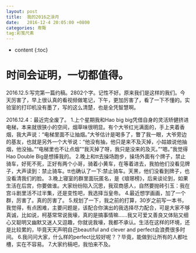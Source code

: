 ```yaml
---
layout: post
title:  我的2016之涂月
date:   2016-12-4 20:05:00 +0800
categories: 卑陬
tag:彩笺尺素
---
```


* content
{:toc}


时间会证明，一切都值得。
====================================

2016.12.5:写完第一篇约稿。2802个字。记性不好。原来我们是这样的我们。今天厉害了，早上很认真的看视频做笔记，下午，更加厉害了，看了一下不懂的。实验室的打印机没有墨了，写的这么清楚，也是全凭智慧啊。

2016.12.4：最近完全废了。
1.上个星期我和Hao big big凭借自身的灵活矫健挤进电梯，本来就很狭小的空间，烟草味很明显。有个大爷红光满面的，手上夹着香烟，我大声说：“电梯里面不让抽烟。”大爷估计是喝多了，瞥了我一眼，大爷旁边的基友，也就是另外一个大爷说：“他没有抽，他只是来不及灭掉，小姑娘说他抽烟，他没抽。”“电梯里也不让点烟”“我灭掉了呀，我只是没来的及灭。”“嗯。”我觉得Hao Double Big是想揍我的。
2.晚上和tt去操场跑步，操场外面有个牌子，禁止骑车，好死不死，正好有两个小哥，骑着小黄车，在等着进去，我拍他们没看见牌子，大声读到：禁止骑车。tt也确认了一下:禁止骑车。天黑，他们没看到牌子，也没看清我们的脸。
3.晚上寝室的群里面玩匿名，是《琅琊榜》，后来谈论到，如果生活在后宫，你要做谁。大家纷纷陷入沉思，我双商感人，自然要抛砖引玉：我在宫斗剧里活不过半集，还是变性吧，我选择当皇帝。
4.最近想学画画，加了一个群，厉害了。真的厉害了。
5.规划了一下，我之前的打算，30岁之前写一本书，我觉得，有点困难，主要问题是，该配合你演出的我选择尽力配合，可是大家不够真诚，比如说，柯基常常说我壕，真的是搞事情嘛……我又可爱又善良又体贴又细心又聪明又幽默又迷人又逗趣，你就说我壕，我都不承认。生活在这样的环境，还是比较累的，毕竟天天声明自己beautiful and clever and perfect会浪费很多时间。
6.我问问大家，什么样的perfect比较好呢？？毕竟，能做到让所有的人都吐槽，实在不容易。
7.大家约稿吧，我怕来不及。